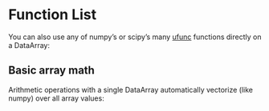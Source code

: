 # Function List
You can also use any of numpy’s or scipy’s many [ufunc](http://docs.scipy.org/doc/numpy/reference/ufuncs.html) functions directly on a DataArray:


## Basic array math[](http://xarray.pydata.org/en/stable/computation.html#basic-array-math "Permalink to this headline")

Arithmetic operations with a single DataArray automatically vectorize (like numpy) over all array values:
<!--stackedit_data:
eyJoaXN0b3J5IjpbMTMxOTQxMzk3OCwtMjA5NTI2MTczMywtMT
M2NzM4NzM5OSwtNDI0NDU1MTk3XX0=
-->